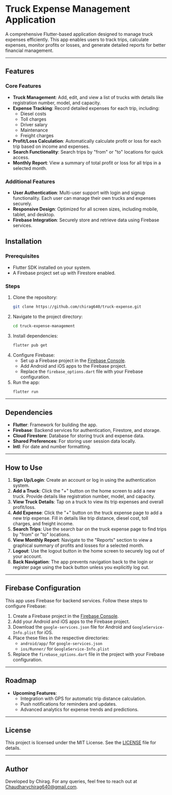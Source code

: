 # Truck Expense Management Application

A comprehensive Flutter-based application designed to manage truck expenses efficiently. This app enables users to track trips, calculate expenses, monitor profits or losses, and generate detailed reports for better financial management.

---

## Features

### Core Features
- **Truck Management**: Add, edit, and view a list of trucks with details like registration number, model, and capacity.
- **Expense Tracking**: Record detailed expenses for each trip, including:
  - Diesel costs
  - Toll charges
  - Driver salary
  - Maintenance
  - Freight charges
- **Profit/Loss Calculation**: Automatically calculate profit or loss for each trip based on income and expenses.
- **Search Functionality**: Search trips by "from" or "to" locations for quick access.
- **Monthly Report**: View a summary of total profit or loss for all trips in a selected month.

### Additional Features
- **User Authentication**: Multi-user support with login and signup functionality. Each user can manage their own trucks and expenses securely.
- **Responsive Design**: Optimized for all screen sizes, including mobile, tablet, and desktop.
- **Firebase Integration**: Securely store and retrieve data using Firebase services.


## Installation

### Prerequisites
- Flutter SDK installed on your system.
- A Firebase project set up with Firestore enabled.

### Steps
1. Clone the repository:
   ```bash
   git clone https://github.com/chirag640/truck-expense.git
   ```
2. Navigate to the project directory:
   ```bash
   cd truck-expense-management
   ```
3. Install dependencies:
   ```bash
   flutter pub get
   ```
4. Configure Firebase:
   - Set up a Firebase project in the [Firebase Console](https://console.firebase.google.com/).
   - Add Android and iOS apps to the Firebase project.
   - Replace the `firebase_options.dart` file with your Firebase configuration.
5. Run the app:
   ```bash
   flutter run
   ```

---

## Dependencies

- **Flutter**: Framework for building the app.
- **Firebase**: Backend services for authentication, Firestore, and storage.
- **Cloud Firestore**: Database for storing truck and expense data.
- **Shared Preferences**: For storing user session data locally.
- **Intl**: For date and number formatting.

---

## How to Use

1. **Sign Up/Login**: Create an account or log in using the authentication system.
2. **Add a Truck**: Click the "+" button on the home screen to add a new truck. Provide details like registration number, model, and capacity.
3. **View Truck Details**: Tap on a truck to view its trip expenses and overall profit/loss.
4. **Add Expense**: Click the "+" button on the truck expense page to add a new trip expense. Fill in details like trip distance, diesel cost, toll charges, and freight income.
5. **Search Trips**: Use the search bar on the truck expense page to find trips by "from" or "to" locations.
6. **View Monthly Report**: Navigate to the "Reports" section to view a graphical summary of profits and losses for a selected month.
7. **Logout**: Use the logout button in the home screen to securely log out of your account.
8. **Back Navigation**: The app prevents navigation back to the login or register page using the back button unless you explicitly log out.

---

## Firebase Configuration

This app uses Firebase for backend services. Follow these steps to configure Firebase:

1. Create a Firebase project in the [Firebase Console](https://console.firebase.google.com/).
2. Add your Android and iOS apps to the Firebase project.
3. Download the `google-services.json` file for Android and `GoogleService-Info.plist` for iOS.
4. Place these files in the respective directories:
   - `android/app/` for `google-services.json`
   - `ios/Runner/` for `GoogleService-Info.plist`
5. Replace the `firebase_options.dart` file in the project with your Firebase configuration.

---

## Roadmap

- **Upcoming Features**:
  - Integration with GPS for automatic trip distance calculation.
  - Push notifications for reminders and updates.
  - Advanced analytics for expense trends and predictions.

---

## License

This project is licensed under the MIT License. See the [LICENSE](LICENSE) file for details.

---

## Author

Developed by Chirag. For any queries, feel free to reach out at Chaudharychirag640@gmail.com.
